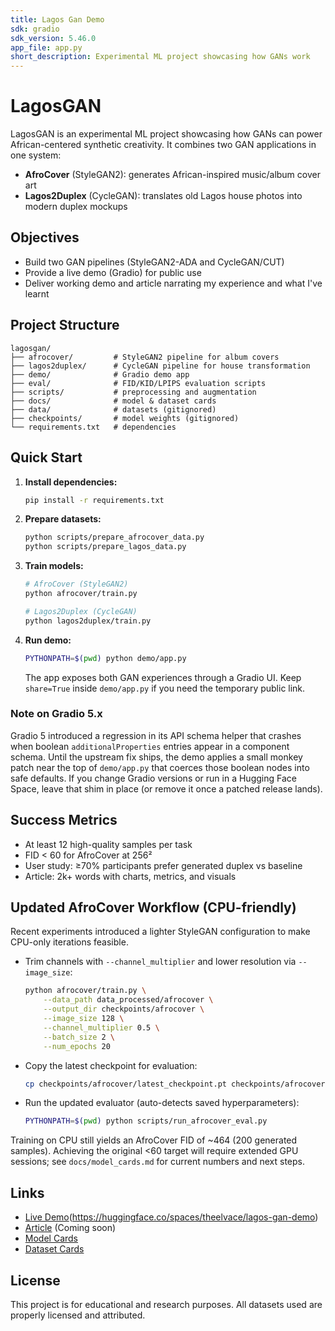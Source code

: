 ```yaml
---
title: Lagos Gan Demo
sdk: gradio
sdk_version: 5.46.0
app_file: app.py
short_description: Experimental ML project showcasing how GANs work
---
```


# LagosGAN

LagosGAN is an experimental ML project showcasing how GANs can power African-centered synthetic creativity. It combines two GAN applications in one system:

- **AfroCover** (StyleGAN2): generates African-inspired music/album cover art
- **Lagos2Duplex** (CycleGAN): translates old Lagos house photos into modern duplex mockups

## Objectives

- Build two GAN pipelines (StyleGAN2-ADA and CycleGAN/CUT)
- Provide a live demo (Gradio) for public use
- Deliver working demo and article narrating my experience and what I've learnt

## Project Structure

```
lagosgan/
├── afrocover/         # StyleGAN2 pipeline for album covers
├── lagos2duplex/      # CycleGAN pipeline for house transformation
├── demo/              # Gradio demo app
├── eval/              # FID/KID/LPIPS evaluation scripts
├── scripts/           # preprocessing and augmentation
├── docs/              # model & dataset cards
├── data/              # datasets (gitignored)
├── checkpoints/       # model weights (gitignored)
└── requirements.txt   # dependencies
```

## Quick Start

1. **Install dependencies:**
   ```bash
   pip install -r requirements.txt
   ```

2. **Prepare datasets:**
   ```bash
   python scripts/prepare_afrocover_data.py
   python scripts/prepare_lagos_data.py
   ```

3. **Train models:**
   ```bash
   # AfroCover (StyleGAN2)
   python afrocover/train.py

   # Lagos2Duplex (CycleGAN)
   python lagos2duplex/train.py
   ```

4. **Run demo:**
   ```bash
   PYTHONPATH=$(pwd) python demo/app.py
   ```
   The app exposes both GAN experiences through a Gradio UI. Keep `share=True` inside `demo/app.py` if you need the temporary public link.

### Note on Gradio 5.x

Gradio 5 introduced a regression in its API schema helper that crashes when boolean `additionalProperties` entries appear in a component schema. Until the upstream fix ships, the demo applies a small monkey patch near the top of `demo/app.py` that coerces those boolean nodes into safe defaults. If you change Gradio versions or run in a Hugging Face Space, leave that shim in place (or remove it once a patched release lands).

## Success Metrics

- At least 12 high-quality samples per task
- FID < 60 for AfroCover at 256²
- User study: ≥70% participants prefer generated duplex vs baseline
- Article: 2k+ words with charts, metrics, and visuals

## Updated AfroCover Workflow (CPU-friendly)

Recent experiments introduced a lighter StyleGAN configuration to make CPU-only iterations feasible.

- Trim channels with `--channel_multiplier` and lower resolution via `--image_size`:
  ```bash
  python afrocover/train.py \
      --data_path data_processed/afrocover \
      --output_dir checkpoints/afrocover \
      --image_size 128 \
      --channel_multiplier 0.5 \
      --batch_size 2 \
      --num_epochs 20
  ```
- Copy the latest checkpoint for evaluation:
  ```bash
  cp checkpoints/afrocover/latest_checkpoint.pt checkpoints/afrocover/latest.pt
  ```
- Run the updated evaluator (auto-detects saved hyperparameters):
  ```bash
  PYTHONPATH=$(pwd) python scripts/run_afrocover_eval.py
  ```

Training on CPU still yields an AfroCover FID of ~464 (200 generated samples). Achieving the original <60 target will require extended GPU sessions; see `docs/model_cards.md` for current numbers and next steps.

## Links

- [Live Demo](#)(https://huggingface.co/spaces/theelvace/lagos-gan-demo)
- [Article](#) (Coming soon)
- [Model Cards](docs/model_cards.md)
- [Dataset Cards](docs/dataset_cards.md)

## License

This project is for educational and research purposes. All datasets used are properly licensed and attributed.
